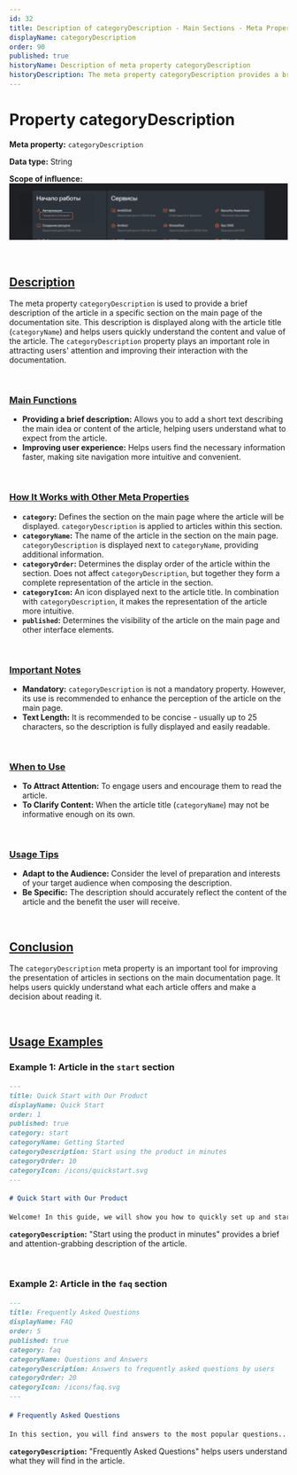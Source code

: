 ```yaml
---
id: 32
title: Description of categoryDescription - Main Sections - Meta Properties
displayName: categoryDescription
order: 90
published: true
historyName: Description of meta property categoryDescription
historyDescription: The meta property categoryDescription provides a brief description of the article in the section on the main page to improve navigation.
---
```


# Property categoryDescription

**Meta property:** `categoryDescription`

**Data type:** String

**Scope of influence:**
![Property Influence](https://raw.githubusercontent.com/SolarSpaceTech/product-documentation-content/refs/heads/main/ru/markdown/images/category-description.png)

<br/>

## [Description](description)

The meta property `categoryDescription` is used to provide a brief description of the article in a specific section on the main page of the documentation site.
This description is displayed along with the article title (`categoryName`) and helps users quickly understand the content and value of the article.
The `categoryDescription` property plays an important role in attracting users' attention and improving their interaction with the documentation.

<br/>

### [Main Functions](basic-functions)

- **Providing a brief description:** Allows you to add a short text describing the main idea or content of the article, helping users understand what to expect from the article.
- **Improving user experience:** Helps users find the necessary information faster, making site navigation more intuitive and convenient.

<br/>

### [How It Works with Other Meta Properties](with-other-properties)

- **`category`:** Defines the section on the main page where the article will be displayed. `categoryDescription` is applied to articles within this section.
- **`categoryName`:** The name of the article in the section on the main page. `categoryDescription` is displayed next to `categoryName`, providing additional information.
- **`categoryOrder`:** Determines the display order of the article within the section. Does not affect `categoryDescription`, but together they form a complete representation of the article in the section.
- **`categoryIcon`:** An icon displayed next to the article title. In combination with `categoryDescription`, it makes the representation of the article more intuitive.
- **`published`:** Determines the visibility of the article on the main page and other interface elements.

<br/>

### [Important Notes](notes)

- **Mandatory:** `categoryDescription` is not a mandatory property. However, its use is recommended to enhance the perception of the article on the main page.
- **Text Length:** It is recommended to be concise - usually up to 25 characters, so the description is fully displayed and easily readable.

<br/>

### [When to Use](when-to-use)

- **To Attract Attention:** To engage users and encourage them to read the article.
- **To Clarify Content:** When the article title (`categoryName`) may not be informative enough on its own.

<br/>

### [Usage Tips](advice)

- **Adapt to the Audience:** Consider the level of preparation and interests of your target audience when composing the description.
- **Be Specific:** The description should accurately reflect the content of the article and the benefit the user will receive.

<br/>

## [Conclusion](conclusion)

The `categoryDescription` meta property is an important tool for improving the presentation of articles in sections on the main documentation page. It helps users quickly understand what each article offers and make a decision about reading it.

<br/>

## [Usage Examples](examples)

### Example 1: Article in the `start` section

```md
---
title: Quick Start with Our Product
displayName: Quick Start
order: 1
published: true
category: start
categoryName: Getting Started
categoryDescription: Start using the product in minutes
categoryOrder: 10
categoryIcon: /icons/quickstart.svg
---

# Quick Start with Our Product

Welcome! In this guide, we will show you how to quickly set up and start working with our product...
```

**`categoryDescription`:** "Start using the product in minutes" provides a brief and attention-grabbing description of the article.

<br/>

### Example 2: Article in the `faq` section

```md
---
title: Frequently Asked Questions
displayName: FAQ
order: 5
published: true
category: faq
categoryName: Questions and Answers
categoryDescription: Answers to frequently asked questions by users
categoryOrder: 20
categoryIcon: /icons/faq.svg
---

# Frequently Asked Questions

In this section, you will find answers to the most popular questions...
```

**`categoryDescription`:** "Frequently Asked Questions" helps users understand what they will find in the article.
